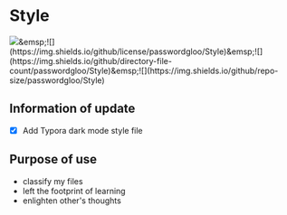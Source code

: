 # Style

![](https://img.shields.io/badge/Author-passwordgloo-blueviolet?logo=github&amp;style=flat")&emsp;![](https://img.shields.io/github/license/passwordgloo/Style)&emsp;![](https://img.shields.io/github/directory-file-count/passwordgloo/Style)&emsp;![](https://img.shields.io/github/repo-size/passwordgloo/Style)

## Information of update

- [x] Add Typora dark mode style file

## Purpose of use

* classify my files
* left the footprint of learning
* enlighten other's thoughts



